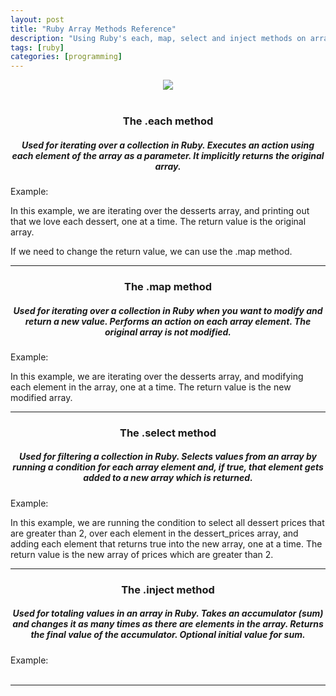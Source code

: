 ```yaml
---
layout: post
title: "Ruby Array Methods Reference"
description: "Using Ruby's each, map, select and inject methods on arrays."
tags: [ruby]
categories: [programming]
---
```


<!-- <h2 class="header medium-header">h2 header with 'header medium-header' class</h2> -->
<center>
<img class="img-round" src="{{ site.baseurl }}/assets/images/rubyarrays.png">
<br><br>
<h3 class="header large-header purple">The .each method</h3>
<h5>Used for iterating over a collection in Ruby. Executes an action using each element of the array as a parameter. It implicitly returns the original array.</h5>
</center>
Example:
<center>
<script src="//repl.it/embed/GThz/8.js"></script>
</center>
<p>In this example, we are iterating over the desserts array, and printing out that we love each dessert, one at a time. The return value is the original array.</p>
<p>If we need to change the return value, we can use the .map method.</p>


<hr>
<center>
<h3 class="header large-header purple">The .map method</h3>
<h5>Used for iterating over a collection in Ruby when you want to modify and return a new value. Performs an action on each array element. The original array is not modified.</h5>
</center>
Example:
<center>
<script src="//repl.it/embed/GTsL/1.js"></script>
</center>
<p>In this example, we are iterating over the desserts array, and modifying each element in the array, one at a time. The return value is the new modified array.</p>

<hr>
<center>
<h3 class="header large-header purple">The .select method</h3>
<h5>Used for filtering a collection in Ruby. Selects values from an array by running a condition for each array element and, if true, that element gets added to a new array which is returned. </h5>
</center>
Example:
<center>
<script src="//repl.it/embed/GTvX/0.js"></script>
</center>
<p>In this example, we are running the condition to select all dessert prices that are greater than 2, over each element in the dessert_prices array, and adding each element that returns true into the new array, one at a time. The return value is the new array of prices which are greater than 2.</p>
<hr>
<center>
<h3 class="header large-header purple">The .inject method</h3>
<h5>Used for totaling values in an array in Ruby. Takes an accumulator (sum) and changes it as many times as there are elements in the array. Returns the final value of the accumulator. Optional initial value for sum.</h5>
</center>
Example:
<center>
<script src="//repl.it/embed/GTwj/1.js"></script>
</center>
<br>
<hr>
